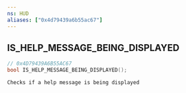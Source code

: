 ```yaml
---
ns: HUD
aliases: ["0x4d79439a6b55ac67"]
---
```

## IS_HELP_MESSAGE_BEING_DISPLAYED

```c
// 0x4D79439A6B55AC67
bool IS_HELP_MESSAGE_BEING_DISPLAYED();
```

```
Checks if a help message is being displayed
```
